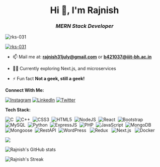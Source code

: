 <h1 align="center">Hi 👋, I'm Rajnish</h1>
<h3 align="center"><i>MERN Stack Developer</i></h3>

<p align="left"> <img src="https://komarev.com/ghpvc/?username=rks-031&label=Profile%20views&color=0e75b6&style=flat" alt="rks-031" /> </p>

<p align="left"> <a href="https://github.com/ryo-ma/github-profile-trophy"><img src="https://github-profile-trophy.vercel.app/?username=rks-031" alt="rks-031" /></a> </p>

- 📫 Mail me at: **rajnish31july@gmail.com** or **b421037@iiit-bh.ac.in**
- 👩‍💻 Currently exploring Next.js, and microservices 

- ⚡ Fun fact **Not a geek, still a geek!**

**Connect With Me:** 

[![Instagram](https://img.shields.io/badge/Instagram-%23E4405F.svg?logo=Instagram&logoColor=white)](https://www.instagram.com/rks_031/) [![LinkedIn](https://img.shields.io/badge/LinkedIn-%230077B5.svg?logo=linkedin&logoColor=white)](https://www.linkedin.com/in/rajnish-kumar-singh-2241b321b/)  [![Twitter](https://img.shields.io/badge/Twitter-%231DA1F2.svg?logo=Twitter&logoColor=white)](https://twitter.com/rks_031) 


**Tech Stack:**

![C](https://img.shields.io/badge/c-%2300599C.svg?style=for-the-badge&logo=c&logoColor=white) &nbsp;![C++](https://img.shields.io/badge/c++-%2300599C.svg?style=for-the-badge&logo=c%2B%2B&logoColor=white) &nbsp;![CSS3](https://img.shields.io/badge/css3-%231572B6.svg?style=for-the-badge&logo=css3&logoColor=white) &nbsp;![HTML5](https://img.shields.io/badge/html5-%23E34F26.svg?style=for-the-badge&logo=html5&logoColor=white) &nbsp;![NodeJS](https://img.shields.io/badge/node.js-6DA55F?style=for-the-badge&logo=node.js&logoColor=white) &nbsp;![React](https://img.shields.io/badge/react-%2320232a.svg?style=for-the-badge&logo=react&logoColor=%2361DAFB) &nbsp;![Bootstrap](https://img.shields.io/badge/bootstrap-%2338B2AC.svg?style=for-the-badge&logo=bootstrap&logoColor=white) &nbsp;![MySQL](https://img.shields.io/badge/mysql-6DA55F?style=for-the-badge&logo=mysql&logoColor=white) &nbsp;![Python](https://img.shields.io/badge/python-%2300599C.svg?style=for-the-badge&logo=python&logoColor=white) &nbsp;![ExpressJS](https://img.shields.io/badge/express.js-%2320232a.svg?style=for-the-badge&logo=express.js&logoColor=%2361DAFB) &nbsp;![PHP](https://img.shields.io/badge/php-%231572B6.svg?style=for-the-badge&logo=php&logoColor=white) &nbsp;![JavaScript](https://img.shields.io/badge/javascript-FCD535?style=for-the-badge&logo=javascript&logoColor=white) &nbsp;![MongoDB](https://img.shields.io/badge/mongodb-3cb371?style=for-the-badge&logo=mongodb&logoColor=white) &nbsp;![Mongoose](https://img.shields.io/badge/mongoose-800000?style=for-the-badge&logo=mongoose&logoColor=white) &nbsp;![RestAPI](https://img.shields.io/badge/restapi-b22222?style=for-the-badge&logo=restapi&logoColor=white) &nbsp;![WordPress](https://img.shields.io/badge/wordpress-000000?style=for-the-badge&logo=wordpress&logoColor=white) &nbsp; ![Redux](https://img.shields.io/badge/redux-800080?style=for-the-badge&logo=redux&logoColor=white) &nbsp; ![Next.js](https://img.shields.io/badge/next.js-000000?style=for-the-badge&logo=next.js&logoColor=white) &nbsp; ![Docker](https://img.shields.io/badge/Docker-87CEEB?style=for-the-badge&logo=Docker&logoColor=white) &nbsp;


![](https://github-readme-stats.vercel.app/api/top-langs/?username=rks-031&theme=dark&hide_border=false&include_all_commits=true&count_private=true&layout=compact)

![Rajnish's GitHub stats](https://github-readme-stats.vercel.app/api?username=rks-031&theme=dark&hide_border=false)

![Rajnish's Streak](https://github-readme-streak-stats.herokuapp.com/?user=rks-031&theme=dark&hide_border=true)


